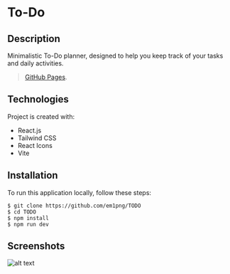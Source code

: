 # To-Do

## Description
Minimalistic To-Do planner, designed to help you keep track of your tasks and daily activities.

> [GitHub Pages](https://em1png.github.io/TODO/).

## Technologies
Project is created with:
* React.js
* Tailwind CSS
* React Icons
* Vite

## Installation
To run this application locally, follow these steps:

```
$ git clone https://github.com/em1png/TODO
$ cd TODO
$ npm install
$ npm run dev
```

## Screenshots
![alt text](https://i.imgur.com/KmfHt9Z.png)

